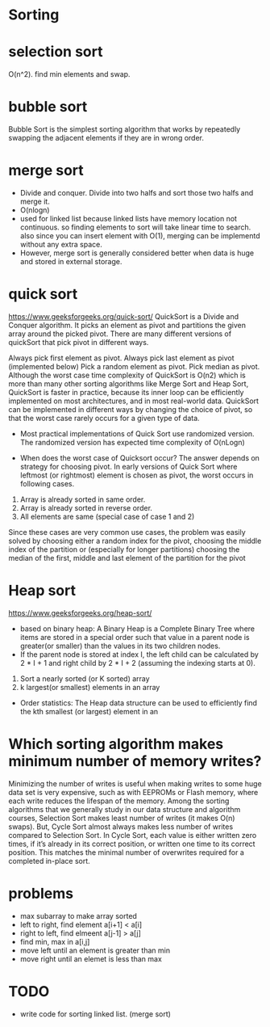 # Sorting

# selection sort
  O(n^2). find min elements and swap.

# bubble sort
  Bubble Sort is the simplest sorting algorithm that works by repeatedly swapping the adjacent elements if they are in wrong order.

# merge sort
  - Divide and conquer. Divide into two halfs and sort those two halfs and merge it.
  - O(nlogn) 
  - used for linked list because linked lists have memory location not continuous. so finding elements to sort will take linear time to search. also since you can insert element with O(1), merging can be implementd without any extra space.
-  However, merge sort is generally considered better when data is huge and stored in external storage.

# quick sort
https://www.geeksforgeeks.org/quick-sort/
QuickSort is a Divide and Conquer algorithm. It picks an element as pivot and partitions the given array around the picked pivot. There are many different versions of quickSort that pick pivot in different ways.

Always pick first element as pivot.
Always pick last element as pivot (implemented below)
Pick a random element as pivot.
Pick median as pivot.
Although the worst case time complexity of QuickSort is O(n2) which is more than many other sorting algorithms like Merge Sort and Heap Sort, QuickSort is faster in practice, because its inner loop can be efficiently implemented on most architectures, and in most real-world data. QuickSort can be implemented in different ways by changing the choice of pivot, so that the worst case rarely occurs for a given type of data.

- Most practical implementations of Quick Sort use randomized version. The randomized version has expected time complexity of O(nLogn)


- When does the worst case of Quicksort occur?
The answer depends on strategy for choosing pivot. In early versions of Quick Sort where leftmost (or rightmost) element is chosen as pivot, the worst occurs in following cases.
1) Array is already sorted in same order.
2) Array is already sorted in reverse order.
3) All elements are same (special case of case 1 and 2)

Since these cases are very common use cases, the problem was easily solved by choosing either a random index for the pivot, choosing the middle index of the partition or (especially for longer partitions) choosing the median of the first, middle and last element of the partition for the pivot

# Heap sort
https://www.geeksforgeeks.org/heap-sort/
- based on binary heap: A Binary Heap is a Complete Binary Tree where items are stored in a special order such that value in a parent node is greater(or smaller) than the values in its two children nodes.
-  If the parent node is stored at index I, the left child can be calculated by 2 * I + 1 and right child by 2 * I + 2 (assuming the indexing starts at 0).

1. Sort a nearly sorted (or K sorted) array
2. k largest(or smallest) elements in an array

- Order statistics: The Heap data structure can be used to efficiently find the kth smallest (or largest) element in an


# Which sorting algorithm makes minimum number of memory writes?
Minimizing the number of writes is useful when making writes to some huge data set is very expensive, such as with EEPROMs or Flash memory, where each write reduces the lifespan of the memory.
Among the sorting algorithms that we generally study in our data structure and algorithm courses,  Selection Sort makes least number of writes (it makes O(n) swaps).  But, Cycle Sort almost always makes less number of writes compared to Selection Sort.  In Cycle Sort, each value is either written zero times, if it’s already in its correct position, or written one time to its correct position. This matches the minimal number of overwrites required for a completed in-place sort.

# problems
- max subarray to make array sorted
 - left to right, find element a[i+1] < a[i]
 - right to left, find elmeent a[j-1] > a[j]
 - find min, max in a[i,j]
 - move left until an element is greater than min
 - move right until an elemet is less than max


 # TODO
 - write code for sorting linked list. (merge sort)